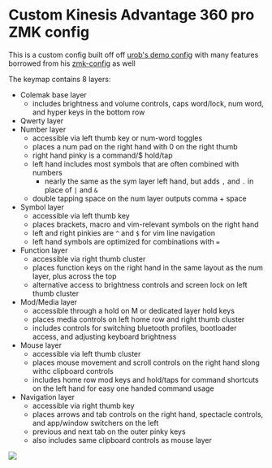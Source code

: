 # Custom Kinesis Advantage 360 pro ZMK config


This is a custom config built off off [urob's demo config](https://github.com/urob/adv360-demo-config) with many features borrowed from his [zmk-config](https://github.com/urob/zmk-config) as well

The keymap contains 8 layers:
- Colemak base layer
  - includes brightness and volume controls, caps word/lock, num word, and hyper keys in the bottom row
- Qwerty layer
- Number layer
  - accessible via left thumb key or num-word toggles
  - places a num pad on the right hand with 0 on the right thumb
  - right hand pinky is a command/$ hold/tap
  - left hand includes most symbols that are often combined with numbers
    - nearly the same as the sym layer left hand, but adds `,` and `.` in place of `|` and `&`
  - double tapping space on the num layer outputs comma + space
- Symbol layer
  - accessible via left thumb key
  - places brackets, macro and vim-relevant symbols on the right hand
  - left and right pinkies are `^` and `$` for vim line navigation
  - left hand symbols are optimized for combinations with `=`
- Function layer
  - accessible via right thumb cluster
  - places function keys on the right hand in the same layout as the num layer, plus across the top
  - alternative access to brightness controls and screen lock on left thumb cluster
- Mod/Media layer
  - accessible through a hold on M or dedicated layer hold keys
  - places media controls on left home row and right thumb cluster
  - includes controls for switching bluetooth profiles, bootloader access, and adjusting keyboard brightness
- Mouse layer
  - accessible via left thumb cluster
  - places mouse movement and scroll controls on the right hand slong withc clipboard controls
  - includes home row mod keys and hold/taps for command shortcuts on the left hand for easy one handed command usage
- Navigation layer
  - accessible via right thumb key
  - places arrows and tab controls on the right hand, spectacle controls, and app/window switchers on the left
  - previous and next tab on the outer pinky keys
  - also includes same clipboard controls as mouse layer


<img src="https://github.com/cosmicbuffalo/adv360-zmk-config/blob/main/keymap.jpg?raw=true">
